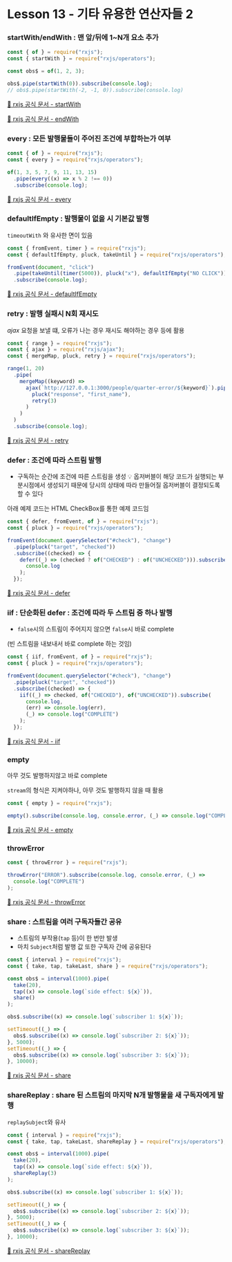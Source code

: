 # Lesson 13 - 기타 유용한 연산자들 2

### startWith/endWith : 맨 앞/뒤에 1~N개 요소 추가

```javascript
const { of } = require("rxjs");
const { startWith } = require("rxjs/operators");

const obs$ = of(1, 2, 3);

obs$.pipe(startWith(0)).subscribe(console.log);
// obs$.pipe(startWith(-2, -1, 0)).subscribe(console.log)
```

[🔗 rxjs 공식 문서 - startWith](https://rxjs.dev/api/operators/startWith)

[🔗 rxjs 공식 문서 - endWith](https://rxjs.dev/api/operators/endWith)

### every : 모든 발행물들이 주어진 조건에 부합하는가 여부

```javascript
const { of } = require("rxjs");
const { every } = require("rxjs/operators");

of(1, 3, 5, 7, 9, 11, 13, 15)
  .pipe(every((x) => x % 2 !== 0))
  .subscribe(console.log);
```

[🔗 rxjs 공식 문서 - every](https://rxjs.dev/api/operators/every)

### defaultIfEmpty : 발행물이 없을 시 기본값 발행

`timeoutWith` 와 유사한 면이 있음

```javascript
const { fromEvent, timer } = require("rxjs");
const { defaultIfEmpty, pluck, takeUntil } = require("rxjs/operators");

fromEvent(document, "click")
  .pipe(takeUntil(timer(5000)), pluck("x"), defaultIfEmpty("NO CLICK"))
  .subscribe(console.log);
```

[🔗 rxjs 공식 문서 - defaultIfEmpty](https://rxjs.dev/api/operators/defaultIfEmpty)

### retry : 발행 실패시 N회 재시도

_ajax_ 요청을 보낼 떄, 오류가 나는 경우 재시도 해야하는 경우 등에 활용

```javascript
const { range } = require("rxjs");
const { ajax } = require("rxjs/ajax");
const { mergeMap, pluck, retry } = require("rxjs/operators");

range(1, 20)
  .pipe(
    mergeMap((keyword) =>
      ajax(`http://127.0.0.1:3000/people/quarter-error/${keyword}`).pipe(
        pluck("response", "first_name"),
        retry(3)
      )
    )
  )
  .subscribe(console.log);
```

[🔗 rxjs 공식 문서 - retry](https://rxjs.dev/api/operators/retry)

### defer : 조건에 따라 스트림 발행

- 구독하는 순간에 조건에 따른 스트림을 생성 💡 옵저버블이 해당 코드가 실행되는 부분시점에서 생성되기 때문에 당시의 상태에 따라 만들어질 옵저버블이 결정되도록 할 수 있다

아래 예제 코드는 HTML CheckBox를 통한 예제 코드임

```javascript
const { defer, fromEvent, of } = require("rxjs");
const { pluck } = require("rxjs/operators");

fromEvent(document.querySelector("#check"), "change")
  .pipe(pluck("target", "checked"))
  .subscribe((checked) => {
    defer((_) => (checked ? of("CHECKED") : of("UNCHECKED"))).subscribe(
      console.log
    );
  });
```

[🔗 rxjs 공식 문서 - defer](https://rxjs.dev/api/operators/defer)

### iif : 단순화된 defer : 조건에 따라 두 스트림 중 하나 발행

- `false`시의 스트림이 주어지지 않으면 `false`시 바로 complete

(빈 스트림을 내보내서 바로 complete 하는 것임)

```javascript
const { iif, fromEvent, of } = require("rxjs");
const { pluck } = require("rxjs/operators");

fromEvent(document.querySelector("#check"), "change")
  .pipe(pluck("target", "checked"))
  .subscribe((checked) => {
    iif((_) => checked, of("CHECKED"), of("UNCHECKED")).subscribe(
      console.log,
      (err) => console.log(err),
      (_) => console.log("COMPLETE")
    );
  });
```

[🔗 rxjs 공식 문서 - iif](https://rxjs.dev/api/operators/iif)

### empty

아무 것도 발행하지않고 바로 complete

`stream`의 형식은 지켜야하나, 아무 것도 발행하지 않을 때 활용

```javascript
const { empty } = require("rxjs");

empty().subscribe(console.log, console.error, (_) => console.log("COMPLETE"));
```

[🔗 rxjs 공식 문서 - empty](https://rxjs.dev/api/operators/empty)

### throwError

```javascript
const { throwError } = require("rxjs");

throwError("ERROR").subscribe(console.log, console.error, (_) =>
  console.log("COMPLETE")
);
```

[🔗 rxjs 공식 문서 - throwError](https://rxjs.dev/api/operators/throwError)

### share : 스트림을 여러 구독자들간 공유

- 스트림의 부작용(`tap` 등)이 한 번만 발생
- 마치 `Subject`처럼 발행 값 또한 구독자 간에 공유된다

```javascript
const { interval } = require("rxjs");
const { take, tap, takeLast, share } = require("rxjs/operators");

const obs$ = interval(1000).pipe(
  take(20),
  tap((x) => console.log(`side effect: ${x}`)),
  share()
);

obs$.subscribe((x) => console.log(`subscriber 1: ${x}`));

setTimeout((_) => {
  obs$.subscribe((x) => console.log(`subscriber 2: ${x}`));
}, 5000);
setTimeout((_) => {
  obs$.subscribe((x) => console.log(`subscriber 3: ${x}`));
}, 10000);
```

[🔗 rxjs 공식 문서 - share](https://rxjs.dev/api/operators/share)

### shareReplay : share 된 스트림의 마지막 N개 발행물을 새 구독자에게 발행

`replaySubject`와 유사

```javascript
const { interval } = require("rxjs");
const { take, tap, takeLast, shareReplay } = require("rxjs/operators");

const obs$ = interval(1000).pipe(
  take(20),
  tap((x) => console.log(`side effect: ${x}`)),
  shareReplay(3)
);

obs$.subscribe((x) => console.log(`subscriber 1: ${x}`));

setTimeout((_) => {
  obs$.subscribe((x) => console.log(`subscriber 2: ${x}`));
}, 5000);
setTimeout((_) => {
  obs$.subscribe((x) => console.log(`subscriber 3: ${x}`));
}, 10000);
```

[🔗 rxjs 공식 문서 - shareReplay](https://rxjs.dev/api/operators/shareReplay)
